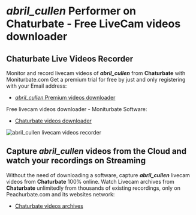 # _abril_cullen_ Performer on Chaturbate - Free LiveCam videos downloader

## Chaturbate Live Videos Recorder

Monitor and record livecam videos of **_abril_cullen_** from **Chaturbate** with Moniturbate.com
Get a premium trial for free by just and only registering with your Email address:
* [_abril_cullen_ Premium videos downloader](https://moniturbate.com/request-demo-licence-key.html)

Free livecam videos downloader - Moniturbate Software:
* [Chaturbate videos downloader](https://moniturbate.com/moniturbate-download-software.html)

![_abril_cullen_ livecam videos recorder](https://peachurnet.com/templates/moniturbate-software.png)


## Capture _abril_cullen_ videos from the Cloud and watch your recordings on Streaming

Without the need of downloading a software, capture **_abril_cullen_** livecam videos from **Chaturbate** 100% online.
Watch Livecam archives from **Chaturbate** unlimitedly from thousands of existing recordings, only on Peachurbate.com and its websites network:
* [Chaturbate videos archives](https://peachurnet.com/)